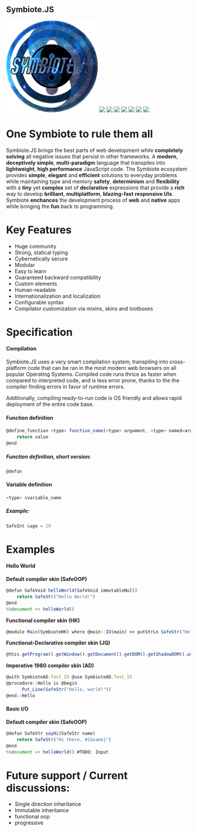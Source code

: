 ## Symbiote.JS
<img src="./documentation/images/logo_transparent.png" width=250>

<span>
    <img src="https://img.shields.io/badge/build-passing-brightgreen">
    <img src="https://img.shields.io/badge/tests-passing-brightgreen">
    <img src="https://img.shields.io/badge/docker%20build-passing-brightgreen">
    <img src="https://img.shields.io/badge/deployment-passing-brightgreen">
    <img src="https://img.shields.io/badge/downloads-4.6k%2Fmonth-blue">
    <img src="https://img.shields.io/badge/minified%20size-6.65%20kB-blue">
    <img src="https://img.shields.io/badge/node-%3E%3D%2010.16.1-blue">
</span>

# One Symbiote to rule them all
Symbiote.JS brings the best parts of web development while **completely solving** all negative issues that persist in other frameworks.
A **modern**, **deceptively simple**, **multi-paradigm** language that transpiles into **lightweight**, **high performance** JavaScript code.
The Symbiote ecosystem provides **simple**, **elegant** and **efficient** solutions to everyday problems while maintaining type and memory **safety**,
**determinism** and **flexibility** with a **tiny** yet **complex** set of **declarative** expressions that provide a **rich** way to
develop **brilliant**, **multiplatform**, **blazing-fast** **responsive UIs**.
Symbiote **enchances** the development process of **web** and **native** apps while bringing the **fun** back to programming.

# Key Features
- Huge community
- Strong, statical typing
- Cybernetically secure
- Modular
- Easy to learn
- Guaranteed backward compatibility
- Custom elements
- Human-readable
- Internationalization and localization
- Configurable syntax
- Compilator customization via mixins, skins and lootboxes

# Specification

#### Compilation
Symbiote.JS uses a very smart compilation system, transpiling into cross-platform code that can be ran in the most modern web browsers
on all popular Operating Systems.
Compiled code runs thrice as faster when compared to interpreted code, and is less error prone, thanks to the the compiler
finding errors in favor of runtime errors.

Additionally, compiling ready-to-run code is OS friendly and allows rapid deployment of the entire code base.


#### Function definition
```js
@define_function <type> function_name(<type> argument, <type> named=argument, <generic_type> args_array[], <generic_type> named_args_hash)
    return value
@end
```

##### Function definition, short version:
```js
@defun
```

#### Variable definition
```js
<type> &variable_name
```
##### Example:
```js
SafeInt &age = 29
```

# Examples

#### Hello World

**Default compiler skin (SafeOOP)**
```js
@defun SafeVoid helloWorld(SafeVoid immutableNull)
    return SafeStr("Hello World!")
@end
%%document << helloWorld()
```

**Functional compiler skin (HK)**
```js
@module Main(SymbioteHK) where @main::IO(main) => putStrLn SafeStr("Hello, World!")
```

**Functional-Declarative compiler skin (JQ)**
```js
@this.getProgram().getWindow().getDocument().getDOM().getShadowDOM().asMuttable().writeIO(SafeStr("Hello, World!"))
```

**Imperative 1980 compiler skin (AD)**
```js
@with SymbioteAD.Text_IO @use SymbioteAD.Text_IO
@procedure::Hello is @begin
      Put_Line(SafeStr("Hello, world!"))
@end::Hello
```

#### Basic I/O

**Default compiler skin (SafeOOP)**
```js
@defun SafeStr sayHi(SafeStr name)
    return SafeStr("Hi there, #{&name}")
@end
%%document << helloWorld() #TODO: Input
```



# Future support / Current discussions:

- Single direction inheritance
- Immutable inheritance
- functional oop
- progressive